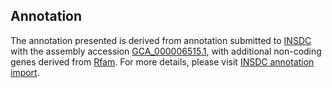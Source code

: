 

Annotation
----------

The annotation presented is derived from annotation submitted to
[INSDC](http://www.insdc.org) with the assembly accession
[GCA\_000006515.1](http://www.ebi.ac.uk/ena/data/view/GCA_000006515.1),
with additional non-coding genes derived from
[Rfam](http://rfam.xfam.org/). For more details, please visit [INSDC
annotation
import](http://ensemblgenomes.org/info/data/insdc_annotation).
